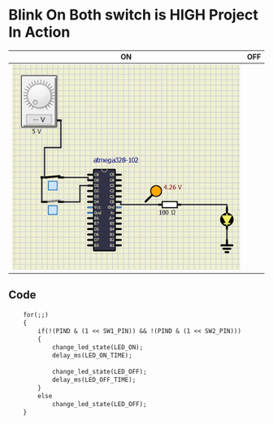 # Blink On Both switch is HIGH Project In Action

|ON|OFF|
|:--:|:--:|
|![ON](https://github.com/KirubaThomasM/Embedded_C_Activities/blob/main/simulation/ON.PNG)||![OFF](https://github.com/KirubaThomasM/Embedded_C_Activities/blob/main/simulation/OFF.PNG)|

## Code 
```
	for(;;)
	{
		if(!(PIND & (1 << SW1_PIN)) && !(PIND & (1 << SW2_PIN)))
		{
        	change_led_state(LED_ON);
			delay_ms(LED_ON_TIME);
		
        	change_led_state(LED_OFF);
			delay_ms(LED_OFF_TIME);	
		}
		else
			change_led_state(LED_OFF);
	}
```
